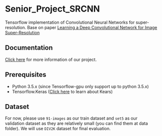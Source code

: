 # Senior_Project_SRCNN

Tensorflow implementation of Convolutional Neural Networks for super-resolution. Base on paper [Learning a Deep Convolutional Network for Image Super-Resolution](http://personal.ie.cuhk.edu.hk/~ccloy/files/eccv_2014_deepresolution.pdf)



## Documentation

[Click here](https://github.com/edwin0108/Senior_Project_SRCNN/tree/master/doc) for more information of our project. 



## Prerequisites

- Python 3.5.x (since Tensorflow-gpu only support up to python 3.5.x)
- Tensorflow.Keras ([Click here](https://colab.research.google.com/github/tensorflow/docs/blob/master/site/en/guide/keras.ipynb#scrollTo=9NR6reyk0E2A) to learn about Kears)



## Dataset

For now, please use `91-images` as our train dataset and `set5` as our validation dataset as they are  relatively small (you can find them at data folder). We will use `DIV2K` dataset for final evaluation.

